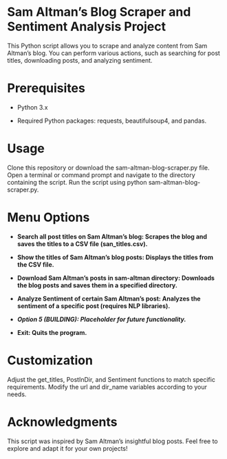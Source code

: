 # Sam Altman’s Blog Scraper and Sentiment Analysis Project 

This Python script allows you to scrape and analyze content from Sam Altman’s blog. You can perform various actions, such as searching for post titles, downloading posts, and analyzing sentiment.

# Prerequisites
- Python 3.x

- Required Python packages: requests, beautifulsoup4, and pandas. 


# Usage
Clone this repository or download the sam-altman-blog-scraper.py file.
Open a terminal or command prompt and navigate to the directory containing the script.
Run the script using python sam-altman-blog-scraper.py.

# Menu Options

- **Search all post titles on Sam Altman’s blog: Scrapes the blog and saves the titles to a CSV file (san_titles.csv).**

- **Show the titles of Sam Altman’s blog posts: Displays the titles from the CSV file.**

- **Download Sam Altman’s posts in sam-altman directory: Downloads the blog posts and saves them in a specified directory.**

- **Analyze Sentiment of certain Sam Altman’s post: Analyzes the sentiment of a specific post (requires NLP libraries).**

- ***Option 5 (BUILDING): Placeholder for future functionality.***

- **Exit: Quits the program.**


# Customization

Adjust the get_titles, PostInDir, and Sentiment functions to match specific requirements.
Modify the url and dir_name variables according to your needs.

# Acknowledgments
This script was inspired by Sam Altman’s insightful blog posts. Feel free to explore and adapt it for your own projects!
